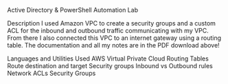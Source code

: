 Active Directory & PowerShell Automation Lab

Description
 I used Amazon VPC to create a security groups and a custom ACL for the inbound and
 outbound traffic communicating with my VPC. From there I also connected this VPC to an internet gateway using a routing table.
The documentation and all my notes are in the PDF download above!

Languages and Utilities Used
AWS
Virtual Private Cloud
Routing Tables
Route destination and target
Security groups
Inbound vs Outbound rules
Network ACLs 
Security Groups
